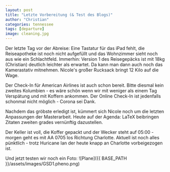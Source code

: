```yaml
---
layout: post
title: "Letzte Vorbereitung (& Test des Blogs)"
author: "Christian"
categories: tennessee
tags: [departure]
image: cleaning.jpg
---
```


Der letzte Tag vor der Abreise: Eine Tastatur für das iPad fehlt, die Reiseapotheke ist noch nicht aufgefüllt und das Wohnzimmer sieht noch aus wie ein Schlachtfeld. Immerhin: Version 1 des Reisegepäcks ist mit 18kg (Christian) deutlich leichter als erwartet. Da kann man dann auch noch das Kamerastativ mitnehmen. Nicole's großer Rucksack bringt 12 Kilo auf die Wage.

Der Check-In für American Airlines ist auch schon bereit. Bitte diesmal kein zweites Kolumbien - es wäre schön wenn wir mit weniger als einem Tag Verspätung und mit Koffern ankommen. Der Online Check-In ist jedenfalls schonmal nicht möglich - Corona sei Dank.

Nachdem das gröbste erledigt ist, kümmert sich Nicole noch um die letzten Anpassungen der Masterarbeit. Heute auf der Agenda: LaTeX beibringen Zitaten zweiten grades vernünftig dazustellen.

Der Keller ist voll, die Koffer gepackt und der Wecker steht auf 05:00 - morgen geht es mit AA 0705 los Richtung Charlotte. Aktuell ist noch alles pünktlich - trotz Huricane Ian der heute knapp an Charlotte vorbeigezogen ist.

Und jetzt testen wir noch ein Foto:
![Plane]({{ BASE_PATH }}/assets/images/GSD1.pheno.png)
